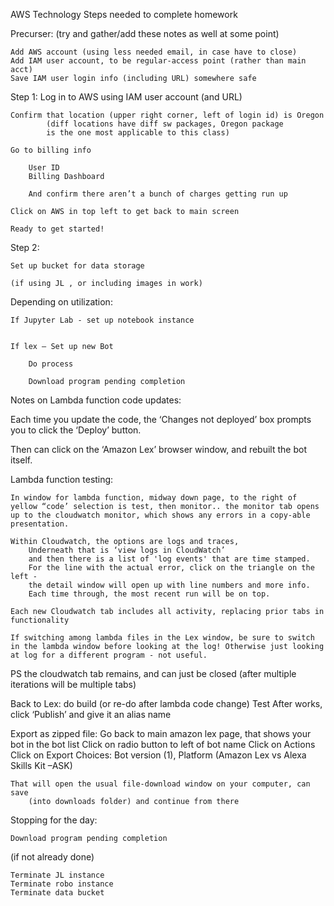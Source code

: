 AWS Technology Steps needed to complete homework


Precurser:  (try and gather/add these notes as well at some point)
	
	Add AWS account (using less needed email, in case have to close)
	Add IAM user account, to be regular-access point (rather than main acct)
	Save IAM user login info (including URL) somewhere safe


Step 1:  Log in to AWS using IAM user account (and URL)

	Confirm that location (upper right corner, left of login id) is Oregon
			(diff locations have diff sw packages, Oregon package
			is the one most applicable to this class)

	Go to billing info 

		User ID
		Billing Dashboard

		And confirm there aren’t a bunch of charges getting run up

	Click on AWS in top left to get back to main screen

	Ready to get started!


Step 2:  

	Set up bucket for data storage

	(if using JL , or including images in work)  

Depending on utilization:

	If Jupyter Lab - set up notebook instance


	If lex – Set up new Bot

		Do process

		Download program pending completion


Notes on Lambda function code updates:

Each time you update the code, the ‘Changes not deployed’ box prompts you to click the ‘Deploy’ button. 

Then can click on the ‘Amazon Lex’ browser window, and rebuilt the bot itself.



Lambda function testing:

	In window for lambda function, midway down page, to the right of yellow “code’ selection is test, then monitor.. the monitor tab opens up to the cloudwatch monitor, which shows any errors in a copy-able presentation.

	Within Cloudwatch, the options are logs and traces,
		Underneath that is ‘view logs in CloudWatch’ 
		and then there is a list of 'log events' that are time stamped. 
		For the line with the actual error, click on the triangle on the left - 
		the detail window will open up with line numbers and more info.
		Each time through, the most recent run will be on top.
		
	Each new Cloudwatch tab includes all activity, replacing prior tabs in functionality
	
	If switching among lambda files in the Lex window, be sure to switch in the lambda window before looking at the log! Otherwise just looking at log for a different program - not useful.


PS the cloudwatch tab remains, and can just be closed (after multiple iterations will be multiple tabs)

Back to Lex: do build (or re-do after lambda code change)
Test
After works, click ‘Publish’ and give it an alias name

Export as zipped file:
	Go back to main amazon lex page, that shows your bot in the bot list
	Click on radio button to left of bot name
	Click on Actions
	Click on Export
	Choices: Bot version (1), Platform (Amazon Lex vs Alexa Skills Kit –ASK)

	That will open the usual file-download window on your computer, can save
		(into downloads folder) and continue from there



Stopping for the day:

	Download program pending completion
 (if not already done)

	Terminate JL instance
	Terminate robo instance
	Terminate data bucket




	
